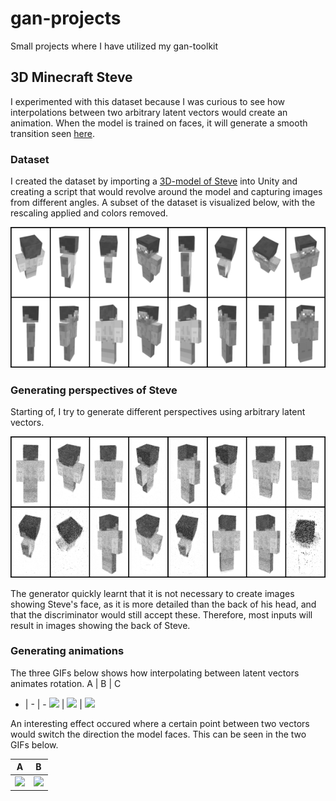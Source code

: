 # gan-projects

Small projects where I have utilized my gan-toolkit

## 3D Minecraft Steve

I experimented with this dataset because I was curious to see how interpolations between two arbitrary latent vectors would create an animation. When the model is trained on faces, it will generate a smooth transition seen [here](https://miro.medium.com/max/960/0*dwtvGrRWRAUJuZm4.gif).

### Dataset

I created the dataset by importing a [3D-model of Steve](https://sketchfab.com/3d-models/minecraft-steve-cb228dcc137042cc9a3dc588758cc6e9) into Unity and creating a script that would revolve around the model and capturing images from different angles. A subset of the dataset is visualized below, with the rescaling applied and colors removed.

<img src="./minecraft-steve/res/dataset_sample_cropped.png">


### Generating perspectives of Steve

Starting of, I try to generate different perspectives using arbitrary latent vectors.

<img src="./minecraft-steve/res/sample_cropped.png">

The generator quickly learnt that it is not necessary to create images showing Steve's face, as it is more detailed than the back of his head, and that the discriminator would still accept these. Therefore, most inputs will result in images showing the back of Steve.

### Generating animations

The three GIFs below shows how interpolating between latent vectors animates rotation.
A | B | C
- | - | -
<img src="./minecraft-steve/res/anim_front_rot_2.gif" style="width: 750px"> | <img src="./minecraft-steve/res/anim_rot_fast.gif" style="width: 750px"> | <img src="./minecraft-steve/res/anim_rot2.gif" style="width: 750px">

An interesting effect occured where a certain point between two vectors would switch the direction the model faces. This can be seen in the two GIFs below.

| A | B |
:------------------------:|:------------------------:  
<img src="./minecraft-steve/res/anim_switch.gif" width="300"> | <img src="./minecraft-steve/res/anim_switch2.gif" width="300"> 

